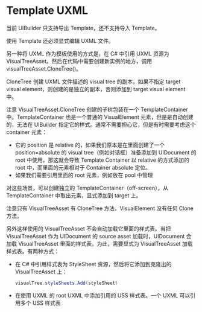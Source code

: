 # Template UXML

当前 UIBuilder 只支持导出 Template，还不支持导入 Template。

使用 Template 还必须显式编辑 UXML 文件。

另一种将 UXML 作为模板使用的方式是，在 C# 中引用 UXML 资源为 VisualTreeAsset。然后在代码中需要创建新实例的地方，调用 visualTreeAsset.CloneTree()。

CloneTree 创建 UXML 文件描述的 visual tree 的副本。如果不指定 target visual element，则创建的是独立的副本，否则添加到 target visual element 中。

注意 VisualTreeAsset.CloneTree 创建的子树包装在一个 TemplateContainer 中。TemplateContainer 也是一个普通的 VisualElement 元素，但是是自动创建的，无法在 UIBuilder 指定它的样式。通常不需要担心它，但是有时需要考虑这个 container 元素：

- 它的 position 是 relative 的，如果我们原本是在里面创建了一个 position=absolute 的 visual tree（例如对话框）准备添加到 UIDocument 的 root 中使用，那这就会导致 Template Container 以 relative 的方式添加的 root 中，而里面的元素相对于 Container absolute 定位。
- 如果我们需要引用里面的 root 元素，例如放在 pool 中管理

对这些场景，可以创建独立的 TemplateContainer（off-screen），从 TemplateContainer 中取出元素，显式添加到 target 上。

注意只有 VisualTreeAsset 有 CloneTree 方法，VisualElement 没有任何 Clone 方法。

另外这样使用的 VisualTreeAsset 不会自动加载它里面的样式表。当把 VisualTreeAsset 作为 UIDocument 的 source asset 加载时，UIDocument 会加载 VisualTreeAsset 里面的样式表。为此，需要显式为 VisualTreeAsset 加载样式表。有两种方式：

- 在 C# 中引用样式表为 StyleSheet 资源，然后将它添加到克隆出的 VisualTreeAsset 上：

  ```C#
  visualTree.styleSheets.Add(styleSheet)
  ```

- 在使用 UXML 的 root UXML 中添加引用的 USS 样式表。一个 UXML 可以引用多个 USS 样式表
